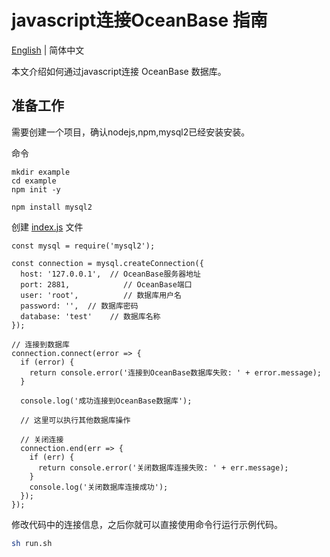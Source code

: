 # javascript连接OceanBase 指南

[English](README.md) | 简体中文

本文介绍如何通过javascript连接 OceanBase 数据库。

## 准备工作

需要创建一个项目，确认nodejs,npm,mysql2已经安装安装。

命令

```
mkdir example
cd example
npm init -y

npm install mysql2

```

创建 [index.js](index.js) 文件

```
const mysql = require('mysql2');

const connection = mysql.createConnection({
  host: '127.0.0.1',  // OceanBase服务器地址
  port: 2881,            // OceanBase端口
  user: 'root',          // 数据库用户名
  password: '',  // 数据库密码
  database: 'test'    // 数据库名称
});

// 连接到数据库
connection.connect(error => {
  if (error) {
    return console.error('连接到OceanBase数据库失败: ' + error.message);
  }

  console.log('成功连接到OceanBase数据库');

  // 这里可以执行其他数据库操作

  // 关闭连接
  connection.end(err => {
    if (err) {
      return console.error('关闭数据库连接失败: ' + err.message);
    }
    console.log('关闭数据库连接成功');
  });
});
```

修改代码中的连接信息，之后你就可以直接使用命令行运行示例代码。

```bash
sh run.sh
```
